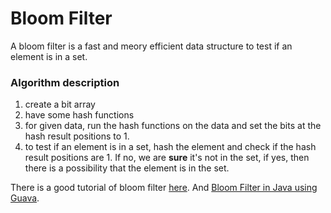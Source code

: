 # Bloom Filter

A bloom filter is a fast and meory efficient data structure to test if an element is in a set.

### Algorithm description

1. create a bit array
2. have some hash functions
3. for given data, run the hash functions on the data and set the bits at the hash result positions to 1.
4. to test if an element is in a set, hash the element and check if the hash result positions are 1. If no, we are **sure** it's not in the set, if yes, then there is a possibility that the element is in the set.

There is a good tutorial of bloom filter [here](https://llimllib.github.io/bloomfilter-tutorial/). And [Bloom Filter in Java using Guava](https://www.baeldung.com/guava-bloom-filter).
